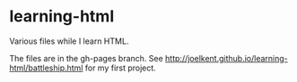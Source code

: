 # learning-html
Various files while I learn HTML.

The files are in the gh-pages branch. See http://joelkent.github.io/learning-html/battleship.html for my first project.
